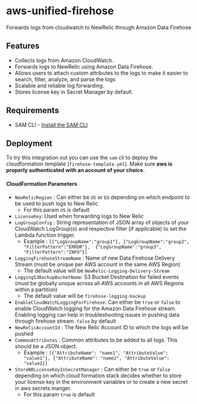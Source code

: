 # aws-unified-firehose
Forwards logs from cloudwatch to NewRelic through Amazon Data Firehose

## Features

- Collects logs from Amazon CloudWatch.
- Forwards logs to NewRelic using Amazon Data Firehose.
- Allows users to attach custom attributes to the logs to make it easier to search, filter, analyze, and parse the logs
- Scalable and reliable log forwarding.
- Stores license key in Secret Manager by default.

## Requirements

- SAM CLI - [Install the SAM CLI](https://docs.aws.amazon.com/serverless-application-model/latest/developerguide/serverless-sam-cli-install.html)

## Deployment

To try this integration out you can use the `sam` cli to deploy the cloudformation template (`firehose-template.yml`). Make sure **aws is properly authenticated with an account of your choice**.


#### CloudFormation Parameters

- `NewRelicRegion` : Can either be `US` or `EU` depending on which endpoint to be used to push logs to New Relic
  - For this param `US` is default
- `LicenseKey`: Used when forwarding logs to New Relic
- `LogGroupConfig` : String representation of JSON array of objects of your CloudWatch LogGroup(s) and respective filter (if applicable) to set the Lambda function trigger.
  - Example : ```[{"LogGroupName":"group1"}, {"LogGroupName":"group2", "FilterPattern":"ERROR"},  {"LogGroupName":"group3", "FilterPattern":"INFO"}]```
- `LoggingFirehoseStreamName` : Name of new Data Firehose Delivery Stream (must be unique per AWS account in the same AWS Region)
  - The default value will be `NewRelic-Logging-Delivery-Stream`
- `LoggingS3BackupBucketName`: S3 Bucket Destination for failed events (must be globally unique across all AWS accounts in all AWS Regions within a partition)
  - The default value will be `firehose-logging-backup`
- `EnableCloudWatchLoggingForFirehose`: Can either be `true` or `false` to enable CloudWatch logging for the Amazon Data Firehose stream. Enabling logging can help in troubleshooting issues in pushing data through firehose stream. `false` by default
- `NewRelicAccountId` : The New Relic Account ID to which the logs will be pushed
- `CommonAttributes` : Common attributes to be added to all logs. This should be a JSON object.
  - Example : ```[{"AttributeName": "name1", "AttributeValue": "value1"}, {"AttributeName": "name2", "AttributeValue": "value2}]```
- `StoreNRLicenseKeyInSecretManager` : Can either be `true` or `false` depending on which cloud formation stack decides whether to store your license key in the environment variables or to create a new secret in aws secrets manger.
  - For this param `true` is default

